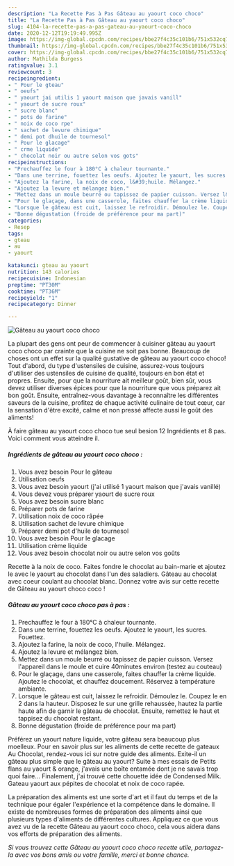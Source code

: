 ```yaml
---
description: "La Recette Pas à Pas Gâteau au yaourt coco choco"
title: "La Recette Pas à Pas Gâteau au yaourt coco choco"
slug: 4104-la-recette-pas-a-pas-gateau-au-yaourt-coco-choco
date: 2020-12-12T19:19:49.995Z
image: https://img-global.cpcdn.com/recipes/bbe27f4c35c101b6/751x532cq70/gateau-au-yaourt-coco-choco-photo-principale-de-la-recette.jpg
thumbnail: https://img-global.cpcdn.com/recipes/bbe27f4c35c101b6/751x532cq70/gateau-au-yaourt-coco-choco-photo-principale-de-la-recette.jpg
cover: https://img-global.cpcdn.com/recipes/bbe27f4c35c101b6/751x532cq70/gateau-au-yaourt-coco-choco-photo-principale-de-la-recette.jpg
author: Mathilda Burgess
ratingvalue: 3.1
reviewcount: 3
recipeingredient:
- " Pour le gteau"
- " oeufs"
- " yaourt jai utilis 1 yaourt maison que javais vanill"
- " yaourt de sucre roux"
- " sucre blanc"
- " pots de farine"
- " noix de coco rpe"
- " sachet de levure chimique"
- " demi pot dhuile de tournesol"
- " Pour le glacage"
- " crme liquide"
- " chocolat noir ou autre selon vos gots"
recipeinstructions:
- "Prechauffez le four à 180°C à chaleur tournante."
- "Dans une terrine, fouettez les oeufs. Ajoutez le yaourt, les sucres. Fouettez."
- "Ajoutez la farine, la noix de coco, l&#39;huile. Mélangez."
- "Ajoutez la levure et mélangez bien."
- "Mettez dans un moule beurré ou tapissez de papier cuisson. Versez l&#39;appareil dans le moule et cuire 40minutes environ (testez au couteau)"
- "Pour le glaçage, dans une casserole, faites chauffer la crème liquide. Ajoutez le chocolat, et chauffez doucement. Réservez à température ambiante."
- "Lorsque le gâteau est cuit, laissez le refroidir. Démoulez le. Coupez le en 2 dans la hauteur. Disposez le sur une grille rehaussée, hautez la partie haute afin de garnir le gâteau de chocolat. Ensuite, remettez le haut et tappisez du chocolat restant."
- "Bonne dégustation (froide de préférence pour ma part)"
categories:
- Resep
tags:
- gteau
- au
- yaourt

katakunci: gteau au yaourt 
nutrition: 143 calories
recipecuisine: Indonesian
preptime: "PT30M"
cooktime: "PT36M"
recipeyield: "1"
recipecategory: Dinner

---
```



![Gâteau au yaourt coco choco](https://img-global.cpcdn.com/recipes/bbe27f4c35c101b6/751x532cq70/gateau-au-yaourt-coco-choco-photo-principale-de-la-recette.jpg)

La plupart des gens ont peur de commencer à cuisiner gâteau au yaourt coco choco par crainte que la cuisine ne soit pas bonne. Beaucoup de choses ont un effet sur la qualité gustative de gâteau au yaourt coco choco! Tout d'abord, du type d'ustensiles de cuisine, assurez-vous toujours d'utiliser des ustensiles de cuisine de qualité, toujours en bon état et propres. Ensuite, pour que la nourriture ait meilleur goût, bien sûr, vous devez utiliser diverses épices pour que la nourriture que vous préparez ait bon goût. Ensuite, entraînez-vous davantage à reconnaître les différentes saveurs de la cuisine, profitez de chaque activité culinaire de tout cœur, car la sensation d'être excité, calme et non pressé affecte aussi le goût des aliments!

<!--inarticleads1-->

À faire gâteau au yaourt coco choco tue seul besion 12 Ingrédients et 8 pas. Voici comment vous atteindre il.

##### Ingrédients de gâteau au yaourt coco choco :

1. Vous avez besoin  Pour le gâteau
1. Utilisation  oeufs
1. Vous avez besoin  yaourt (j&#39;ai utilisé 1 yaourt maison que j&#39;avais vanillé)
1. Vous devez vous préparer  yaourt de sucre roux
1. Vous avez besoin  sucre blanc
1. Préparer  pots de farine
1. Utilisation  noix de coco râpée
1. Utilisation  sachet de levure chimique
1. Préparer  demi pot d&#39;huile de tournesol
1. Vous avez besoin  Pour le glacage
1. Utilisation  crème liquide
1. Vous avez besoin  chocolat noir ou autre selon vos goûts


Recette à la noix de coco. Faites fondre le chocolat au bain-marie et ajoutez le avec le yaourt au chocolat dans l&#39;un des saladiers. Gâteau au chocolat avec coeur coulant au chocolat blanc. Donnez votre avis sur cette recette de Gâteau au yaourt choco coco ! 

<!--inarticleads2-->

##### Gâteau au yaourt coco choco pas à pas :

1. Prechauffez le four à 180°C à chaleur tournante.
1. Dans une terrine, fouettez les oeufs. Ajoutez le yaourt, les sucres. Fouettez.
1. Ajoutez la farine, la noix de coco, l&#39;huile. Mélangez.
1. Ajoutez la levure et mélangez bien.
1. Mettez dans un moule beurré ou tapissez de papier cuisson. Versez l&#39;appareil dans le moule et cuire 40minutes environ (testez au couteau)
1. Pour le glaçage, dans une casserole, faites chauffer la crème liquide. Ajoutez le chocolat, et chauffez doucement. Réservez à température ambiante.
1. Lorsque le gâteau est cuit, laissez le refroidir. Démoulez le. Coupez le en 2 dans la hauteur. Disposez le sur une grille rehaussée, hautez la partie haute afin de garnir le gâteau de chocolat. Ensuite, remettez le haut et tappisez du chocolat restant.
1. Bonne dégustation (froide de préférence pour ma part)


Préférez un yaourt nature liquide, votre gâteau sera beaucoup plus moelleux. Pour en savoir plus sur les aliments de cette recette de gateaux Au Chocolat, rendez-vous ici sur notre guide des aliments. Exite-il un gâteau plus simple que le gâteau au yaourt? Suite à mes essais de Petits flans au yaourt &amp; orange, j&#39;avais une boîte entamée dont je ne savais trop quoi faire… Finalement, j&#39;ai trouvé cette chouette idée de Condensed Milk. Gateau yaourt aux pépites de chocolat et noix de coco rapée. 

<!--inarticleads1-->

<p>
La préparation des aliments est une sorte d'art et il faut du temps et de la technique pour égaler l'expérience et la compétence dans le domaine. Il existe de nombreuses formes de préparation des aliments ainsi que plusieurs types d'aliments de différentes cultures. Appliquez ce que vous avez vu de la recette Gâteau au yaourt coco choco, cela vous aidera dans vos efforts de préparation des aliments.
</p>

<p>
<i>Si vous trouvez cette Gâteau au yaourt coco choco recette utile, partagez-la avec vos bons amis ou votre famille, merci et bonne chance.</i>
</p>

